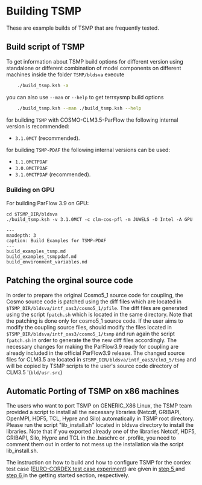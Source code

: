 # Building TSMP #

These are example builds of TSMP that are frequently tested.
	
## Build script of TSMP

To get information about TSMP build options for different version
using standalone or different combination of model components on
different machines inside the folder `TSMP/bldsva` execute

``` bash
	./build_tsmp.ksh -a
```

you can also use `--man` or `--help` to get terrsysmp build options

``` bash
	./build_tsmp.ksh --man ./build_tsmp.ksh --help
```

for building `TSMP` with COSMO-CLM3.5-ParFlow the following internal version is recommended:
-   `3.1.0MCT` (recommended).

for building `TSMP-PDAF` the following internal versions can be used:
-   `1.1.0MCTPDAF`
-   `3.0.0MCTPDAF`
-   `3.1.0MCTPDAF` (recommended).

### Building on GPU

For building ParFlow 3.9 on GPU:

```shell
cd $TSMP_DIR/bldsva
./build_tsmp.ksh -v 3.1.0MCT -c clm-cos-pfl -m JUWELS -O Intel -A GPU
```

```{toctree} 
---
maxdepth: 3
caption: Build Examples for TSMP-PDAF
---
build_examples_tsmp.md
build_examples_tsmppdaf.md
build_environment_variables.md
```

## Patching the orginal source code 

In order to prepare the original Cosmo5_1 source code for coupling, the Cosmo source code is patched using the diff files which are located in `$TSMP_DIR/bldsva/intf_oas3/cosmo5_1/pfile`.
The diff files are generated using the script `fpatch.sh` which is located in the same directory. Note that the patching is done only for cosmo5_1 source code.
If the user aims to modify the coupling source files, should modify the files located in `$TSMP_DIR/bldsva/intf_oas3/cosmo5_1/tsmp` and run again the script `fpatch.sh` in order to generate the the new diff files accordingly.
The necessary changes for making the ParFlow3.9 ready for coupling are already included in the official ParFlow3.9 release.
The changed source files for CLM3.5 are located in  `$TSMP_DIR/bldsva/intf_oas3/clm3_5/tsmp` and will be copied by TSMP scripts to the user's source code directory of CLM3.5 '(`bld/usr.src`)

## Automatic Porting of TSMP on x86 machines

The users who want to port TSMP on GENERIC_X86 Linux, the TSMP team provided a script to install all the necessary libraries (Netcdf, GRIBAPI, OpenMPI, HDF5, TCL, Hypre and Silo) automatically in TSMP root directory. Please run the script "lib_install.sh" located in bldsva directory to install the libraries. Note that if you exported already one of the libraries Netcdf, HDF5, GRIBAPI, Silo, Hypre and TCL in the .baschrc or .profile, you need to comment them out in order to not mess up the installation via the script lib_install.sh.

The instruction on how to build and how to configure TSMP for the cordex test case ([EURO-CORDEX test case experiment](./gettingstarted.md/#the-fully-coupled-pan-european-euro-cordex-evaluation-experiment-with-tsmp)) are given in [step 5 ](./gettingstarted.md/#step-5-build-tsmp-interface-and-component-models) and [step 6 ](./gettingstarted.md/#step-6-setup-and-configuration-of-the-respective-usage-and-test-case) in the getting started section, respectively.